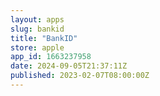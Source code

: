 ```yaml
---
layout: apps
slug: bankid
title: "BankID"
store: apple
app_id: 1663237958
date: 2024-09-05T21:37:11Z
published: 2023-02-07T08:00:00Z
---
```

